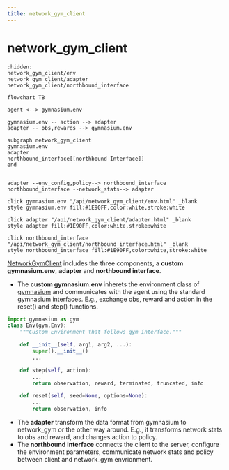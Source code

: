 ```yaml
---
title: network_gym_client
---
```


# network_gym_client

```{toctree}
:hidden:
network_gym_client/env
network_gym_client/adapter
network_gym_client/northbound_interface
```

```{mermaid}
flowchart TB

agent <--> gymnasium.env

gymnasium.env -- action --> adapter
adapter -- obs,rewards --> gymnasium.env

subgraph network_gym_client
gymnasium.env
adapter
northbound_interface[[northbound Interface]]
end


adapter --env_config,policy--> northbound_interface
northbound_interface --network_stats--> adapter

click gymnasium.env "/api/network_gym_client/env.html" _blank
style gymnasium.env fill:#1E90FF,color:white,stroke:white

click adapter "/api/network_gym_client/adapter.html" _blank
style adapter fill:#1E90FF,color:white,stroke:white

click northbound_interface "/api/network_gym_client/northbound_interface.html" _blank
style northbound_interface fill:#1E90FF,color:white,stroke:white

```

[NetworkGymClient](https://github.com/pinyaras/GMAClient) includes the three components, a **custom gymnasium.env**, **adapter** and **northbound interface**.
- The **custom gymnasium.env** inherets the environment class of [gymnasium](https://gymnasium.farama.org/) and communicates with the agent using the standard gymnasium interfaces. E.g., exchange obs, reward and action in the reset() and step() functions.
```python
import gymnasium as gym
class Env(gym.Env):
    """Custom Environment that follows gym interface."""

    def __init__(self, arg1, arg2, ...):
        super().__init__()
        ...

    def step(self, action):
        ...
        return observation, reward, terminated, truncated, info

    def reset(self, seed=None, options=None):
        ...
        return observation, info
```
- The **adapter** transform the data format from gymnasium to network_gym or the other way around. E.g., it transforms network stats to obs and reward, and changes action to policy.
- The **northbound interface** connects the client to the server, configure the environment parameters, communicate network stats and policy between client and network_gym envrionment.